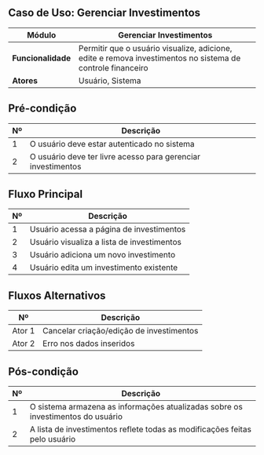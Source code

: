 ## Caso de Uso: Gerenciar Investimentos

| **Módulo**        | Gerenciar Investimentos |
|-------------------|--------------------|
| **Funcionalidade**      | Permitir que o usuário visualize, adicione, edite e remova investimentos no sistema de controle financeiro |
| **Atores**        | Usuário, Sistema |
 
 ## Pré-condição 

| Nº | Descrição |
| -- | ----------|
| 1 | O usuário deve estar autenticado no sistema |
| 2 | O usuário deve ter livre acesso para gerenciar investimentos |

 ## Fluxo Principal

| Nº| Descrição |
|---|  -------- |
| 1 | Usuário acessa a página de investimentos |
| 2 | Usuário visualiza a lista de investimentos |
| 3 | Usuário adiciona um novo investimento |
| 4 | Usuário edita um investimento existente |

## Fluxos Alternativos

| Nº | Descrição |
| -- | --------- |
| Ator 1 | Cancelar criação/edição de investimentos |
| Ator 2 | Erro nos dados inseridos |

 ## Pós-condição 

| Nº | Descrição |
| -- | --------- |
| 1 | O sistema armazena as informações atualizadas sobre os investimentos do usuário |
| 2 | A lista de investimentos reflete todas as modificações feitas pelo usuário |